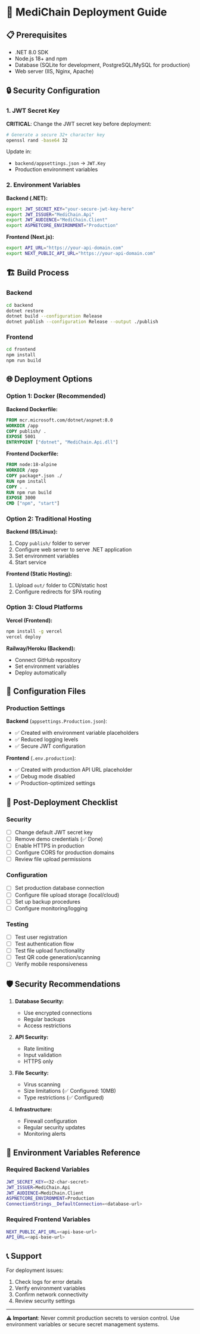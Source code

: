 # 🚀 MediChain Deployment Guide

## 📋 Prerequisites

- .NET 8.0 SDK
- Node.js 18+ and npm
- Database (SQLite for development, PostgreSQL/MySQL for production)
- Web server (IIS, Nginx, Apache)

## 🔒 Security Configuration

### 1. JWT Secret Key
**CRITICAL**: Change the JWT secret key before deployment:

```bash
# Generate a secure 32+ character key
openssl rand -base64 32
```

Update in:
- `backend/appsettings.json` → `JWT.Key`
- Production environment variables

### 2. Environment Variables

**Backend (.NET):**
```bash
export JWT_SECRET_KEY="your-secure-jwt-key-here"
export JWT_ISSUER="MediChain.Api"
export JWT_AUDIENCE="MediChain.Client"
export ASPNETCORE_ENVIRONMENT="Production"
```

**Frontend (Next.js):**
```bash
export API_URL="https://your-api-domain.com"
export NEXT_PUBLIC_API_URL="https://your-api-domain.com"
```

## 🏗️ Build Process

### Backend
```bash
cd backend
dotnet restore
dotnet build --configuration Release
dotnet publish --configuration Release --output ./publish
```

### Frontend
```bash
cd frontend
npm install
npm run build
```

## 🌐 Deployment Options

### Option 1: Docker (Recommended)

**Backend Dockerfile:**
```dockerfile
FROM mcr.microsoft.com/dotnet/aspnet:8.0
WORKDIR /app
COPY publish/ .
EXPOSE 5001
ENTRYPOINT ["dotnet", "MediChain.Api.dll"]
```

**Frontend Dockerfile:**
```dockerfile
FROM node:18-alpine
WORKDIR /app
COPY package*.json ./
RUN npm install
COPY . .
RUN npm run build
EXPOSE 3000
CMD ["npm", "start"]
```

### Option 2: Traditional Hosting

**Backend (IIS/Linux):**
1. Copy `publish/` folder to server
2. Configure web server to serve .NET application
3. Set environment variables
4. Start service

**Frontend (Static Hosting):**
1. Upload `out/` folder to CDN/static host
2. Configure redirects for SPA routing

### Option 3: Cloud Platforms

**Vercel (Frontend):**
```bash
npm install -g vercel
vercel deploy
```

**Railway/Heroku (Backend):**
- Connect GitHub repository
- Set environment variables
- Deploy automatically

## 🔧 Configuration Files

### Production Settings

**Backend** (`appsettings.Production.json`):
- ✅ Created with environment variable placeholders
- ✅ Reduced logging levels
- ✅ Secure JWT configuration

**Frontend** (`.env.production`):
- ✅ Created with production API URL placeholder
- ✅ Debug mode disabled
- ✅ Production-optimized settings

## 📝 Post-Deployment Checklist

### Security
- [ ] Change default JWT secret key
- [ ] Remove demo credentials (✅ Done)
- [ ] Enable HTTPS in production
- [ ] Configure CORS for production domains
- [ ] Review file upload permissions

### Configuration
- [ ] Set production database connection
- [ ] Configure file upload storage (local/cloud)
- [ ] Set up backup procedures
- [ ] Configure monitoring/logging

### Testing
- [ ] Test user registration
- [ ] Test authentication flow
- [ ] Test file upload functionality
- [ ] Test QR code generation/scanning
- [ ] Verify mobile responsiveness

## 🛡️ Security Recommendations

1. **Database Security:**
   - Use encrypted connections
   - Regular backups
   - Access restrictions

2. **API Security:**
   - Rate limiting
   - Input validation
   - HTTPS only

3. **File Security:**
   - Virus scanning
   - Size limitations (✅ Configured: 10MB)
   - Type restrictions (✅ Configured)

4. **Infrastructure:**
   - Firewall configuration
   - Regular security updates
   - Monitoring alerts

## 🔄 Environment Variables Reference

### Required Backend Variables
```bash
JWT_SECRET_KEY=<32-char-secret>
JWT_ISSUER=MediChain.Api
JWT_AUDIENCE=MediChain.Client
ASPNETCORE_ENVIRONMENT=Production
ConnectionStrings__DefaultConnection=<database-url>
```

### Required Frontend Variables
```bash
NEXT_PUBLIC_API_URL=<api-base-url>
API_URL=<api-base-url>
```

## 📞 Support

For deployment issues:
1. Check logs for error details
2. Verify environment variables
3. Confirm network connectivity
4. Review security settings

---

**⚠️ Important**: Never commit production secrets to version control. Use environment variables or secure secret management systems.